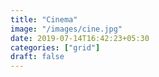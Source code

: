 ```yaml
---
title: "Cinema"
image: "/images/cine.jpg"
date: 2019-07-14T16:42:23+05:30
categories: ["grid"]
draft: false
---
```


